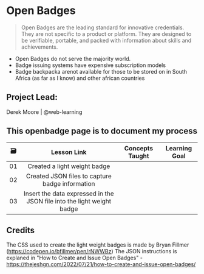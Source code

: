 <!---
  Create a readme file

  Instructions:

  1. Add your project title. Make sure it matches the above name ##
  2. Insert Vision Statement > 
  3. Add your GitHub username (and your teammates) 
  4 Add a short bullet point rational for the project (2, 3 bullets max.)
  --->



# Open Badges 

> Open Badges are the leading standard for innovative credentials. They are not specific to a product or platform. They are designed to be verifiable, portable, and packed with information about skills and achievements.
* Open Badges do not serve the majority world. 
* Badge issuing systems have expensive subscription models
* Badge backpacka arenot available for those to be stored on in South Africa (as far as I know) and other african countries 

## Project Lead:
Derek Moore | @web-learning

## This openbadge page is to document my process 

|  🗃️     |              Lesson Link              |                       Concepts Taught                       |                     Learning Goal                 |                             
| :---: | :------------------------------------: | :---------------------------------------------------------: | ----------------------------------------------------------- |
| 01 | Created a light weight badge |  | | 
| 02 | Created JSON files to capture badge information |  | | 
| 03 | Insert the data expressed in the JSON file into the light weight badge |  | | 


   

## Credits

The CSS used to create the light weight badges is made by Bryan Fillmer (https://codepen.io/bfillmer/pen/rNWWBz)
The JSON instructions is explaned in "How to Create and Issue Open Badges" - https://thejeshgn.com/2022/07/21/how-to-create-and-issue-open-badges/
